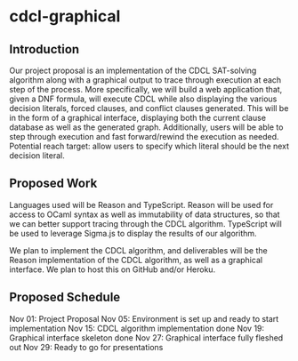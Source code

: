 # cdcl-graphical

## Introduction
Our project proposal is an implementation of the CDCL SAT-solving algorithm along with a graphical output to trace through execution at each step of the process. More specifically, we will build a web application that, given a DNF formula, will execute CDCL while also displaying the various decision literals, forced clauses, and conflict clauses generated. This will be in the form of a graphical interface, displaying both the current clause database as well as the generated graph. Additionally, users will be able to step through execution and fast forward/rewind the execution as needed. Potential reach target: allow users to specify which literal should be the next decision literal.

## Proposed Work
Languages  used will be Reason and TypeScript. Reason will be used for access to OCaml syntax as well as immutability of data structures, so that we can better support tracing through the CDCL algorithm. TypeScript will be used to leverage Sigma.js to display the results of our algorithm.

We plan to implement the CDCL algorithm, and deliverables will be the Reason implementation of the CDCL algorithm, as well as a graphical interface. We plan to host this on GitHub and/or Heroku.

## Proposed Schedule
Nov 01: Project Proposal
Nov 05: Environment is set up and ready to start implementation
Nov 15: CDCL algorithm implementation done
Nov 19: Graphical interface skeleton done
Nov 27: Graphical interface fully fleshed out
Nov 29: Ready to go for presentations
